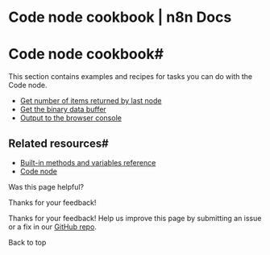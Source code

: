 # Code node cookbook | n8n Docs

[ ](https://github.com/n8n-io/n8n-docs/edit/main/docs/code/cookbook/code-node/index.md "Edit this page")

# Code node cookbook#

This section contains examples and recipes for tasks you can do with the Code node.

  * [Get number of items returned by last node](/code/cookbook/code-node/number-items-last-node/)
  * [Get the binary data buffer](/code/cookbook/code-node/get-binary-data-buffer/)
  * [Output to the browser console](/code/cookbook/code-node/console-log/)

## Related resources#

  * [Built-in methods and variables reference](../../builtin/overview/)
  * [Code node](../../code-node/)

Was this page helpful? 

Thanks for your feedback! 

Thanks for your feedback! Help us improve this page by submitting an issue or a fix in our [GitHub repo](https://github.com/n8n-io/n8n-docs). 

Back to top